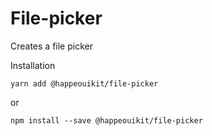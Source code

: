 # File-picker

Creates a file picker

Installation

    yarn add @happeouikit/file-picker

or 

    npm install --save @happeouikit/file-picker
